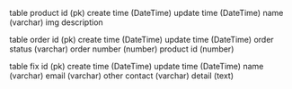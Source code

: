 table
    product
        id (pk)
        create time (DateTime)
        update time (DateTime)
        name (varchar)
        img
        description

table
    order
        id (pk)
        create time (DateTime)
        update time (DateTime)
        order status (varchar)
        order number (number)
        product id (number)

table
    fix
        id (pk)
        create time (DateTime)
        update time (DateTime)
        name (varchar)
        email (varchar)
        other contact (varchar)
        detail (text)
